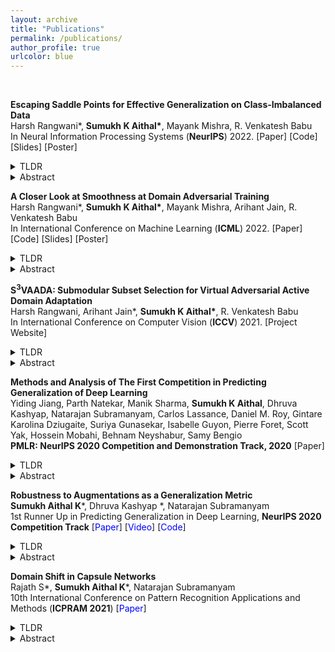 ```yaml
---
layout: archive
title: "Publications"
permalink: /publications/
author_profile: true
urlcolor: blue
---
```

<style type="text/css">
    a {text-decoration:none;}
</style>
<br/>

**Escaping Saddle Points for Effective Generalization on Class-Imbalanced Data**<br/>
Harsh Rangwani\*, **Sumukh K Aithal\***, Mayank Mishra, R. Venkatesh Babu <br/>
In Neural Information Processing Systems (**NeurIPS**) 2022. [[Paper]](https://openreview.net/pdf?id=9DYKrsFSU2) [[Code]](https://github.com/val-iisc/Saddle-LongTail) [[Slides]](https://sumukhaithal6.github.io/files/SaddleLongTail-NeurIPS22-Slides.pdf) [[Poster]](https://sumukhaithal6.github.io/files/SaddleLongTail-NeurIPS22-Poster.pdf)
<details>
  <summary>TLDR</summary>
 Tail class loss landscape converges to a saddle point in imbalanced datasets and SAM can effectively escape from these solutions.
 
</details>
<!-- <br/> -->
<details>
  <summary>Abstract</summary>
Real-world datasets exhibit imbalances of varying types and degrees. Several techniques based on re-weighting and margin adjustment of loss are often used to enhance the performance of neural networks, particularly on minority classes. In this work, we analyze the class-imbalanced learning problem by examining the loss landscape of neural networks trained with re-weighting and margin based techniques. Specifically, we examine the spectral density of Hessian of class-wise loss, through which we observe that the network weights converges to a saddle point in the loss landscapes of minority classes. Following this observation, we also find that optimization methods designed to escape from saddle points can be effectively used to improve generalization on minority classes. We further theoretically and empirically demonstrate that Sharpness-Aware Minimization (SAM), a recent technique that encourages convergence to a flat minima, can be effectively used to escape saddle points for minority classes. Using SAM results in a 6.2% increase in accuracy on the minority classes over the state-of-the-art Vector Scaling Loss, leading to an overall average increase of 4% across imbalanced datasets. The code is available at https://github.com/val-iisc/Saddle-LongTail.</details>

<!-- <br/> -->
<!-- <br/> -->
**A Closer Look at Smoothness at Domain Adversarial Training**<br/>
Harsh Rangwani\*, **Sumukh K Aithal\***, Mayank Mishra,  Arihant Jain, R. Venkatesh Babu <br/>
In International Conference on Machine Learning (**ICML**) 2022. [[Paper]](https://arxiv.org/abs/2206.08213) [[Code]](https://github.com/val-iisc/SDAT) [[Slides]](https://sumukhaithal6.github.io/files/SDAT-ICML-2022-Slides.pdf) [[Poster]](https://sumukhaithal6.github.io/files/SDAT-ICML-2022-Poster.pdf)
<details>
  <summary>TLDR</summary>
 Smooth Minima with respect to task loss leads to effective generalization on the target domain. 
 
</details>
<!-- <br/> -->
<details>
  <summary>Abstract</summary>
Domain adversarial training has been ubiquitous for achieving invariant representations and is used widely for various domain adaptation tasks. In recent times, methods converging to smooth optima have shown improved generalization for supervised learning tasks like classification. In this work, we analyze the effect of smoothness enhancing formulations on domain adversarial training, the objective of which is a combination of task loss (eg. classification, regression etc.) and adversarial terms. We find that converging to a smooth minima with respect to (w.r.t.) task loss stabilizes the adversarial training leading to better performance on target domain. In contrast to task loss, our analysis shows that converging to smooth minima w.r.t. adversarial loss leads to sub-optimal generalization on the target domain. Based on the analysis, we introduce the Smooth Domain Adversarial Training (SDAT) procedure, which effectively enhances the performance of existing domain adversarial methods for both classification and object detection tasks. Our analysis also provides insight into the extensive usage of SGD over Adam in the community for domain adversarial training. 
</details>
<!-- <br/> -->
<!-- <br/> -->

[**S<sup>3</sup>VAADA: Submodular Subset Selection for Virtual Adversarial Active Domain Adaptation**](/publications/s3_vaada)<br/>
Harsh Rangwani, Arihant Jain*, **Sumukh K Aithal\***, R. Venkatesh Babu <br/>
In International Conference on Computer Vision (**ICCV**) 2021. [[Project Website]](https://sites.google.com/iisc.ac.in/s3vaada-iccv2021/)
<details>
  <summary>TLDR</summary>
  
  Informative sample selection and effective adaptation through S<sup>3</sup>VAADA can lead to effective gains by using small amount of labeled target data.   

</details>
<!-- <br/> -->
<details>
  <summary>Abstract</summary>

Unsupervised domain adaptation (DA) methods have focused on achieving maximal performance through aligning features from source and target domains without using labeled data in the target domain. Whereas, in the real-world scenario’s it might be feasible to get labels for a small proportion of target data. In these scenarios, it is important to select maximally-informative samples to label and find an effective way to combine them with the existing knowledge from source data. Towards achieving this, we propose S3VAADA which i) introduces a novel submodular criterion to select a maximally informative subset to label and ii) enhances a cluster-based DA procedure through novel improvements to effectively utilize all the available data for improving generalization on target. Our approach consistently outperforms the competing state-of-the-art approaches on datasets with varying degrees of domain shifts. 
</details>
<!-- <br/> -->
<!-- <br/> -->

[**Methods and Analysis of The First Competition in Predicting Generalization of Deep Learning**](/publications/pgdl)<br/>
Yiding Jiang, Parth Natekar, Manik Sharma, **Sumukh K Aithal**, Dhruva Kashyap, Natarajan Subramanyam, Carlos Lassance, Daniel M. Roy, Gintare Karolina Dziugaite, Suriya Gunasekar, Isabelle Guyon, Pierre Foret, Scott Yak, Hossein Mobahi, Behnam Neyshabur, Samy Bengio <br/>
**PMLR: NeurIPS 2020 Competition and Demonstration Track, 2020** [[Paper]](https://proceedings.mlr.press/v133/jiang21a/jiang21a.pdf)
<details>
  <summary>TLDR</summary>
    A summary of the solutions of the top-three teams in the PGDL Competition.
</details>
<!-- <br/> -->
<details>
  <summary>Abstract</summary>

  Deep learning has been recently successfully applied to an ever larger number of problems, ranging from pattern recognition to complex decision making. However, several concerns have been raised, including guarantees of good generalization, which is of foremost importance. Despite numerous attempts, conventional statistical learning approaches fall short of providing a satisfactory explanation on why deep learning works. In a competition hosted at the Thirty-Fourth Conference on Neural Information Processing Systems (NeurIPS 2020), we invited the community to design robust and general complexity measures that can accurately predict the generalization of models. In this paper, we describe the competition design, the protocols, and the solutions of the top-three teams at the competition in details. In addition, we discuss the outcomes, common failure modes, and potential future directions for the competition.
</details>

[**Robustness to Augmentations as a Generalization Metric**](/publications/robustness_to_augmentations_as_a_generalization_metric)<br/>
**Sumukh Aithal K**\*, Dhruva Kashyap *, Natarajan Subramanyam <br/>
1st Runner Up in Predicting Generalization in Deep Learning, **NeurIPS 2020 Competition Track** 
\[[<span style="color:blue">Paper</span>](https://arxiv.org/abs/2101.06459)\] \[[<span style="color:blue">Video</span>](https://slideslive.com/38942495/robustness-to-augmentations-as-a-generalization-metric)\] 
\[[<span style="color:blue">Code</span>](https://github.com/sumukhaithal6/pgdl)\]
<details>
  <summary>TLDR</summary>
  
  In this work, we developed a simple yet effective method to predict the generalization performance of a model by using the concept that models that are robust to augmentations are more generalizable than those which are not.

</details>
<!-- <br/> -->
<details>
  <summary>Abstract</summary>

  Generalization is the ability of a model to predict on unseen domains and is a fundamental task in machine learning. Several generalization bounds, both theoretical and empirical have been proposed but they do not provide tight bounds. In this work, we propose a simple yet effective method to predict the generalization performance of a model by using the concept that models that are robust to augmentations are more generalizable than those which are not. We experiment with several augmentations and composition of augmentations to check the generalization capacity of a model. We also provide a detailed motivation behind the proposed method. The proposed generalization metric is calculated based on the change in the model’s output after augmenting the input. The proposed method was the first runner up solution for the competition "Predicting Generalization in Deep Learning".
</details>

<!-- <br/> -->
<!-- <br/> -->

**[Domain Shift in Capsule Networks](/publications/domain_shift_capsule_networks)**<br/>
Rajath S\*, **Sumukh Aithal K**\*, Natarajan Subramanyam <br/>
10th International Conference on Pattern Recognition Applications and Methods (**ICPRAM 2021**)
\[[<span style="color:blue">Paper</span>](https://www.scitepress.org/Papers/2021/102520/102520.pdf)\]

<details>

  <summary>TLDR</summary>

  In this paper, we analyze how well capsule networks adapt to new domains by experimenting with multiple routing algorithms and comparing it with CNNs.

</details>
<!-- <br/> -->

<details>

  <summary>Abstract</summary>

 Capsule Networks are an exciting deep learning architecture which overcomes some of the shortcomings of Convolutional Neural Networks (CNNs). Capsule networks aim to capture spatial relationships between parts of an object and exhibits viewpoint invariance. In practical computer vision, the training data distribution is different from the test distribution and the covariate shift affects the performance of the model. This problem is called Domain Shift. In this paper, we analyze how well capsule networks adapt to new domains by experimenting with multiple routing algorithms and comparing it with CNNs.

</details>

